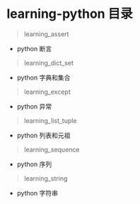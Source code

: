 # learning-python 目录

> learning_assert
- python 断言

> learning_dict_set
- python 字典和集合

> learning_except
- python 异常

> learning_list_tuple
- python 列表和元祖

> learning_sequence
- python 序列

> learning_string
- python 字符串